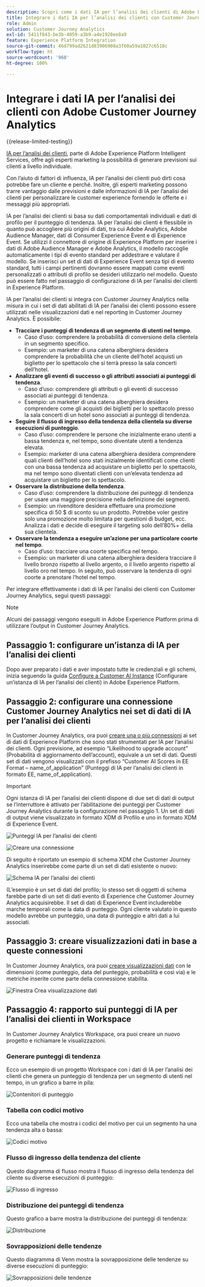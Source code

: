 ```yaml
---
description: Scopri come i dati IA per l’analisi dei clienti di Adobe Experience Platform si integrano con Workspace in Customer Journey Analytics.
title: Integrare i dati IA per l’analisi dei clienti con Customer Journey Analytics
role: Admin
solution: Customer Journey Analytics
exl-id: 5411f843-be3b-4059-a3b9-a4e1928ee8a9
feature: Experience Platform Integration
source-git-commit: 46d799ad2621d83906908a3f60a59a1027c6518c
workflow-type: ht
source-wordcount: '968'
ht-degree: 100%

---
```


# Integrare i dati IA per l’analisi dei clienti con Adobe Customer Journey Analytics

{{release-limited-testing}}

[IA per l’analisi dei clienti](https://experienceleague.adobe.com/docs/experience-platform/intelligent-services/customer-ai/overview.html?lang=it), parte di Adobe Experience Platform Intelligent Services, offre agli esperti marketing la possibilità di generare previsioni sui clienti a livello individuale.

Con l’aiuto di fattori di influenza, IA per l’analisi dei clienti può dirti cosa potrebbe fare un cliente e perché. Inoltre, gli esperti marketing possono trarre vantaggio dalle previsioni e dalle informazioni di IA per l’analisi dei clienti per personalizzare le customer experience fornendo le offerte e i messaggi più appropriati.

IA per l’analisi dei clienti si basa su dati comportamentali individuali e dati di profilo per il punteggio di tendenza. IA per l’analisi dei clienti è flessibile in quanto può accogliere più origini di dati, tra cui Adobe Analytics, Adobe Audience Manager, dati di Consumer Experience Event e di Experience Event. Se utilizzi il connettore di origine di Experience Platform per inserire i dati di Adobe Audience Manager e Adobe Analytics, il modello raccoglie automaticamente i tipi di evento standard per addestrare e valutare il modello. Se inserisci un set di dati di Experience Event senza tipi di evento standard, tutti i campi pertinenti dovranno essere mappati come eventi personalizzati o attributi di profilo se desideri utilizzarlo nel modello. Questo può essere fatto nel passaggio di configurazione di IA per l’analisi dei clienti in Experience Platform.

IA per l’analisi dei clienti si integra con Customer Journey Analytics nella misura in cui i set di dati abilitati di IA per l’analisi dei clienti possono essere utilizzati nelle visualizzazioni dati e nel reporting in Customer Journey Analytics. È possibile:

* **Tracciare i punteggi di tendenza di un segmento di utenti nel tempo**.
   * Caso d’uso: comprendere la probabilità di conversione della clientela in un segmento specifico.
   * Esempio: un marketer di una catena alberghiera desidera comprendere la probabilità che un cliente dell’hotel acquisti un biglietto per lo spettacolo che si terrà presso la sala concerti dell’hotel.
* **Analizzare gli eventi di successo o gli attributi associati ai punteggi di tendenza**.
   * Caso d’uso: comprendere gli attributi o gli eventi di successo associati ai punteggi di tendenza.
   * Esempio: un marketer di una catena alberghiera desidera comprendere come gli acquisti dei biglietti per lo spettacolo presso la sala concerti di un hotel sono associati ai punteggi di tendenza.
* **Seguire il flusso di ingresso della tendenza della clientela su diverse esecuzioni di punteggio**.
   * Caso d’uso: comprendere le persone che inizialmente erano utenti a bassa tendenza e, nel tempo, sono diventate utenti a tendenza elevata.
   * Esempio: marketer di una catena alberghiera desidera comprendere quali clienti dell’hotel sono stati inizialmente identificati come clienti con una bassa tendenza ad acquistare un biglietto per lo spettacolo, ma nel tempo sono diventati clienti con un’elevata tendenza ad acquistare un biglietto per lo spettacolo.
* **Osservare la distribuzione della tendenza**.
   * Caso d’uso: comprendere la distribuzione dei punteggi di tendenza per usare una maggiore precisione nella definizione dei segmenti.
   * Esempio: un rivenditore desidera effettuare una promozione specifica di 50 $ di sconto su un prodotto. Potrebbe voler gestire solo una promozione molto limitata per questioni di budget, ecc. Analizza i dati e decide di eseguire il targeting solo dell’80%+ della sua clientela.
* **Osservare la tendenza a eseguire un’azione per una particolare coorte nel tempo**.
   * Caso d’uso: tracciare una coorte specifica nel tempo.
   * Esempio: un marketer di una catena alberghiera desidera tracciare il livello bronzo rispetto al livello argento, o il livello argento rispetto al livello oro nel tempo. In seguito, può osservare la tendenza di ogni coorte a prenotare l’hotel nel tempo.

Per integrare effettivamente i dati di IA per l’analisi dei clienti con Customer Journey Analytics, segui questi passaggi:

>[!NOTE]
>
>Alcuni dei passaggi vengono eseguiti in Adobe Experience Platform prima di utilizzare l’output in Customer Journey Analytics.


## Passaggio 1: configurare un’istanza di IA per l’analisi dei clienti

Dopo aver preparato i dati e aver impostato tutte le credenziali e gli schemi, inizia seguendo la guida [Configure a Customer AI Instance](https://experienceleague.adobe.com/docs/experience-platform/intelligent-services/customer-ai/user-guide/configure.html?lang=it) (Configurare un’istanza di IA per l’analisi dei clienti) in Adobe Experience Platform.

## Passaggio 2: configurare una connessione Customer Journey Analytics nei set di dati di IA per l’analisi dei clienti

In Customer Journey Analytics, ora puoi [creare una o più connessioni](/help/connections/create-connection.md) ai set di dati di Experience Platform che sono stati strumentati per IA per l’analisi dei clienti. Ogni previsione, ad esempio “Likelihood to upgrade account” (Probabilità di aggiornamento dell’account), equivale a un set di dati. Questi set di dati vengono visualizzati con il prefisso “Customer AI Scores in EE Format – name_of_application” (Punteggi di IA per l’analisi dei clienti in formato EE, name_of_application).

>[!IMPORTANT]
>
>Ogni istanza di IA per l’analisi dei clienti dispone di due set di dati di output se l’interruttore è attivato per l’abilitazione dei punteggi per Customer Journey Analytics durante la configurazione nel passaggio 1. Un set di dati di output viene visualizzato in formato XDM di Profilo e uno in formato XDM di Experience Event.

![Punteggi IA per l’analisi dei clienti](assets/cai-scores.png)

![Creare una connessione](assets/create-conn.png)

Di seguito è riportato un esempio di schema XDM che Customer Journey Analytics inserirebbe come parte di un set di dati esistente o nuovo:

![Schema IA per l’analisi dei clienti](assets/cai-schema.png)

(L’esempio è un set di dati del profilo; lo stesso set di oggetti di schema farebbe parte di un set di dati evento di Experience che Customer Journey Analytics acquisirebbe. Il set di dati di Experience Event includerebbe marche temporali come la data di punteggio. Ogni cliente valutato in questo modello avrebbe un punteggio, una data di punteggio e altri dati a lui associati.

## Passaggio 3: creare visualizzazioni dati in base a queste connessioni

In Customer Journey Analytics, ora puoi [creare visualizzazioni dati](/help/data-views/create-dataview.md) con le dimensioni (come punteggio, data del punteggio, probabilità e così via) e le metriche inserite come parte della connessione stabilita.

![Finestra Crea visualizzazione dati](assets/create-dataview.png)

## Passaggio 4: rapporto sui punteggi di IA per l’analisi dei clienti in Workspace

In Customer Journey Analytics Workspace, ora puoi creare un nuovo progetto e richiamare le visualizzazioni.

### Generare punteggi di tendenza

Ecco un esempio di un progetto Workspace con i dati di IA per l’analisi dei clienti che genera un punteggio di tendenza per un segmento di utenti nel tempo, in un grafico a barre in pila:

![Contenitori di punteggio](assets/workspace-scores.png)

### Tabella con codici motivo

Ecco una tabella che mostra i codici del motivo per cui un segmento ha una tendenza alta o bassa:

![Codici motivo](assets/reason-codes.png)

### Flusso di ingresso della tendenza del cliente

Questo diagramma di flusso mostra il flusso di ingresso della tendenza del cliente su diverse esecuzioni di punteggio:

![Flusso di ingresso](assets/flow.png)

### Distribuzione dei punteggi di tendenza

Questo grafico a barre mostra la distribuzione dei punteggi di tendenza:

![Distribuzione](assets/distribution.png)

### Sovrapposizioni delle tendenze

Questo diagramma di Venn mostra la sovrapposizione delle tendenze su diverse esecuzioni di punteggio:

![Sovrapposizioni delle tendenze](assets/venn.png)
